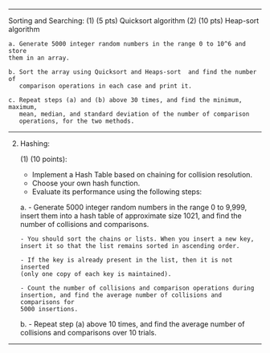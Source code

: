 
---------------------------------------------------------------------------------
Sorting and Searching:
	(1)	(5 pts) Quicksort algorithm
	(2) (10 pts) Heap-sort algorithm

	a. Generate 5000 integer random numbers in the range 0 to 10^6 and store 
    them in an array. 
	
	b. Sort the array using Quicksort and Heaps-sort  and find the number of
	   comparison operations in each case and print it.
	
	c. Repeat steps (a) and (b) above 30 times, and find the minimum, maximum,   
       mean, median, and standard deviation of the number of comparison 
       operations, for the two methods.
---------------------------------------------------------------------------------
2.	Hashing: 
	
	(1) (10 points): 

	- Implement a Hash Table based on chaining for collision resolution. 
	- Choose your own hash function. 
	- Evaluate its performance using the following steps:
	
	a. 
		- Generate 5000 integer random numbers in the range 0 to 9,999, insert 
        them into a hash table of approximate size 1021, and find the number of 
        collisions and comparisons. 
		
		- You should sort the chains or lists. When you insert a new key,
		insert it so that the list remains sorted in ascending order. 

		- If the key is already present in the list, then it is not inserted 
		(only one copy of each key is maintained). 

		- Count the number of collisions and comparison operations during 
        insertion, and find the average number of collisions and comparisons for 
        5000 insertions.

	b. 
		- Repeat step (a) above 10 times, and find the average number of 
        collisions and comparisons over 10 trials. 
---------------------------------------------------------------------------------
